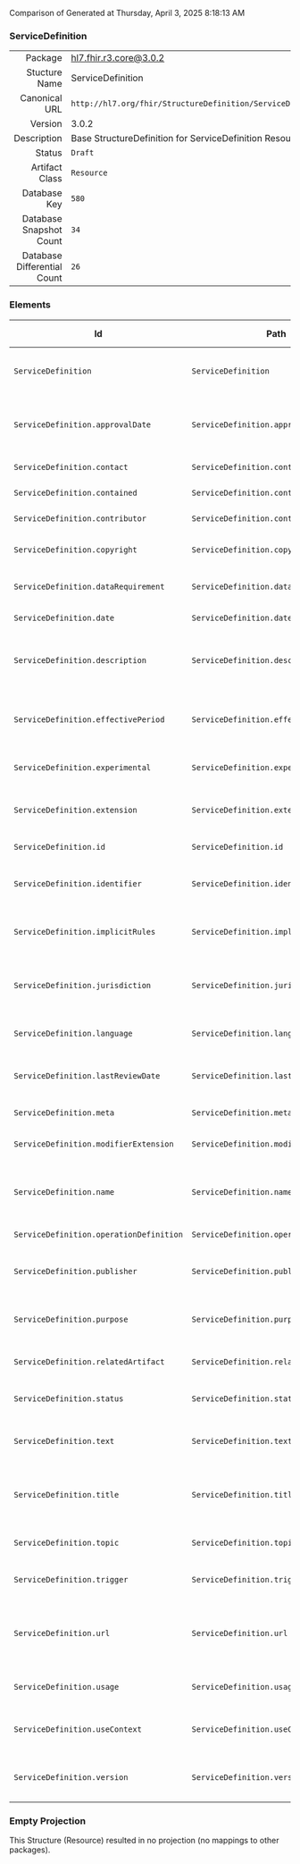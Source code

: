 Comparison of 
Generated at Thursday, April 3, 2025 8:18:13 AM

### ServiceDefinition

|      |     |
| ---: | --- |
| Package | hl7.fhir.r3.core@3.0.2 |
| Stucture Name | ServiceDefinition |
| Canonical URL | `http://hl7.org/fhir/StructureDefinition/ServiceDefinition` |
| Version | 3.0.2 |
| Description | Base StructureDefinition for ServiceDefinition Resource |
| Status | `Draft` |
| Artifact Class | `Resource` |
| Database Key | `580` |
| Database Snapshot Count | `34` |
| Database Differential Count | `26` |

### Elements

| Id | Path | Name | Base Path | Short | Cardinality | Collated Type | Binding Strength | Binding Value Set |
| -- | ---- | ---- | --------- | ----- | ----------- | ------------- | ---------------- | ----------------- |
| `ServiceDefinition` | `ServiceDefinition` | `ServiceDefinition` | ServiceDefinition | A description of decision support service functionality | 0..* | ServiceDefinition |  |  |
| `ServiceDefinition.approvalDate` | `ServiceDefinition.approvalDate` | `approvalDate` |  | When the service definition was approved by publisher | 0..1 | date |  |  |
| `ServiceDefinition.contact` | `ServiceDefinition.contact` | `contact` |  | Contact details for the publisher | 0..* | ContactDetail |  |  |
| `ServiceDefinition.contained` | `ServiceDefinition.contained` | `contained` | DomainResource.contained | Contained, inline Resources | 0..* | Resource |  |  |
| `ServiceDefinition.contributor` | `ServiceDefinition.contributor` | `contributor` |  | A content contributor | 0..* | Contributor |  |  |
| `ServiceDefinition.copyright` | `ServiceDefinition.copyright` | `copyright` |  | Use and/or publishing restrictions | 0..1 | markdown |  |  |
| `ServiceDefinition.dataRequirement` | `ServiceDefinition.dataRequirement` | `dataRequirement` |  | What data is used by the module | 0..* | DataRequirement |  |  |
| `ServiceDefinition.date` | `ServiceDefinition.date` | `date` |  | Date this was last changed | 0..1 | dateTime |  |  |
| `ServiceDefinition.description` | `ServiceDefinition.description` | `description` |  | Natural language description of the service definition | 0..1 | markdown |  |  |
| `ServiceDefinition.effectivePeriod` | `ServiceDefinition.effectivePeriod` | `effectivePeriod` |  | When the service definition is expected to be used | 0..1 | Period |  |  |
| `ServiceDefinition.experimental` | `ServiceDefinition.experimental` | `experimental` |  | For testing purposes, not real usage | 0..1 | boolean |  |  |
| `ServiceDefinition.extension` | `ServiceDefinition.extension` | `extension` | DomainResource.extension | Additional Content defined by implementations | 0..* | Extension |  |  |
| `ServiceDefinition.id` | `ServiceDefinition.id` | `id` | Resource.id | Logical id of this artifact | 0..1 | id |  |  |
| `ServiceDefinition.identifier` | `ServiceDefinition.identifier` | `identifier` |  | Additional identifier for the service definition | 0..* | Identifier |  |  |
| `ServiceDefinition.implicitRules` | `ServiceDefinition.implicitRules` | `implicitRules` | Resource.implicitRules | A set of rules under which this content was created | 0..1 | uri |  |  |
| `ServiceDefinition.jurisdiction` | `ServiceDefinition.jurisdiction` | `jurisdiction` |  | Intended jurisdiction for service definition (if applicable) | 0..* | CodeableConcept | `Extensible` | `http://hl7.org/fhir/ValueSet/jurisdiction` |
| `ServiceDefinition.language` | `ServiceDefinition.language` | `language` | Resource.language | Language of the resource content | 0..1 | code | `Extensible` | `http://hl7.org/fhir/ValueSet/languages` |
| `ServiceDefinition.lastReviewDate` | `ServiceDefinition.lastReviewDate` | `lastReviewDate` |  | When the service definition was last reviewed | 0..1 | date |  |  |
| `ServiceDefinition.meta` | `ServiceDefinition.meta` | `meta` | Resource.meta | Metadata about the resource | 0..1 | Meta |  |  |
| `ServiceDefinition.modifierExtension` | `ServiceDefinition.modifierExtension` | `modifierExtension` | DomainResource.modifierExtension | Extensions that cannot be ignored | 0..* | Extension |  |  |
| `ServiceDefinition.name` | `ServiceDefinition.name` | `name` |  | Name for this service definition (computer friendly) | 0..1 | string |  |  |
| `ServiceDefinition.operationDefinition` | `ServiceDefinition.operationDefinition` | `operationDefinition` |  | Operation to invoke | 0..1 | Reference(http://hl7.org/fhir/StructureDefinition/OperationDefinition) |  |  |
| `ServiceDefinition.publisher` | `ServiceDefinition.publisher` | `publisher` |  | Name of the publisher (organization or individual) | 0..1 | string |  |  |
| `ServiceDefinition.purpose` | `ServiceDefinition.purpose` | `purpose` |  | Why this service definition is defined | 0..1 | markdown |  |  |
| `ServiceDefinition.relatedArtifact` | `ServiceDefinition.relatedArtifact` | `relatedArtifact` |  | Additional documentation, citations, etc | 0..* | RelatedArtifact |  |  |
| `ServiceDefinition.status` | `ServiceDefinition.status` | `status` |  | draft \| active \| retired \| unknown | 1..1 | code | `Required` | `http://hl7.org/fhir/ValueSet/publication-status` |
| `ServiceDefinition.text` | `ServiceDefinition.text` | `text` | DomainResource.text | Text summary of the resource, for human interpretation | 0..1 | Narrative |  |  |
| `ServiceDefinition.title` | `ServiceDefinition.title` | `title` |  | Name for this service definition (human friendly) | 0..1 | string |  |  |
| `ServiceDefinition.topic` | `ServiceDefinition.topic` | `topic` |  | E.g. Education, Treatment, Assessment, etc | 0..* | CodeableConcept | `Example` | `http://hl7.org/fhir/ValueSet/definition-topic` |
| `ServiceDefinition.trigger` | `ServiceDefinition.trigger` | `trigger` |  | "when" the module should be invoked | 0..* | TriggerDefinition |  |  |
| `ServiceDefinition.url` | `ServiceDefinition.url` | `url` |  | Logical URI to reference this service definition (globally unique) | 0..1 | uri |  |  |
| `ServiceDefinition.usage` | `ServiceDefinition.usage` | `usage` |  | Describes the clinical usage of the module | 0..1 | string |  |  |
| `ServiceDefinition.useContext` | `ServiceDefinition.useContext` | `useContext` |  | Context the content is intended to support | 0..* | UsageContext |  |  |
| `ServiceDefinition.version` | `ServiceDefinition.version` | `version` |  | Business version of the service definition | 0..1 | string |  |  |
### Empty Projection

This Structure (Resource) resulted in no projection (no mappings to other packages).

